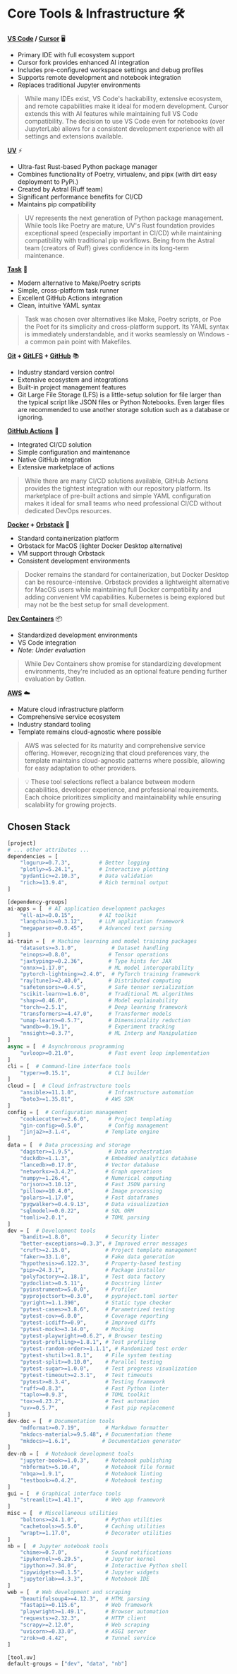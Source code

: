 
# Core Tools & Infrastructure 🛠️


<!-- Other names: GaTem (Gatlen's Template) GOATemplate? Idk-->
<!-- gotem .. --output-dir ./ignore is test -->
<!-- https://github.com/Ileriayo/markdown-badges -->
<!-- https://shields.io/badges/static-badge -->
<!-- https://github.com/alexandresanlim/Badges4-README.md-Profile -->
<!-- https://github.com/PatrickJS/awesome-cursorrules/tree/main?tab=readme-ov-file -->


<!-- 
Badges that need to be rearranged in stack. -->
<!-- https://img.shields.io/badge/Cookiecutter-D4AA00?style=for-the-badge&logo=Cookiecutter&logoColor=white -->
<!-- I love badges if not already clear lol -->
<!-- **OSes**
![macOS](https://img.shields.io/badge/mac%20os-000000?style=for-the-badge&logo=macos&logoColor=F0F0F0)
![Widnows](https://img.shields.io/badge/Windows-0078D6?style=for-the-badge&logo=windows&logoColor=white)

**Languages**
![Python](https://img.shields.io/badge/python-3670A0?style=for-the-badge&logo=python&logoColor=ffdd54) 
![Jupyter](https://img.shields.io/badge/Jupyter-F37626.svg?&style=for-the-badge&logo=Jupyter&logoColor=white)

**Packages**
![FastAPI](https://img.shields.io/badge/FastAPI-005571?style=for-the-badge&logo=fastapi)
![Pytest](https://img.shields.io/badge/pytest-%23ffffff.svg?style=for-the-badge&logo=pytest&logoColor=2f9fe3) 
![Plotly](https://img.shields.io/badge/Plotly-%233F4F75.svg?style=for-the-badge&logo=plotly&logoColor=white)
![WandB](https://img.shields.io/badge/Weights_&_Biases-FFBE00?style=for-the-badge&logo=WeightsAndBiases&logoColor=white)
![Pydantic](https://img.shields.io/badge/Pydantic-E92063?style=for-the-badge&logo=Pydantic&logoColor=white)

**Docs**
![Github Pages](https://img.shields.io/badge/GitHub%20Pages-222222?style=for-the-badge&logo=github%20Pages&logoColor=white)


**ML Packages**
![PyTorch](https://img.shields.io/badge/PyTorch-%23EE4C2C.svg?style=for-the-badge&logo=PyTorch&logoColor=white) 

**IDE**
![VSCode](https://img.shields.io/badge/VSCode-0078D4?style=for-the-badge&logo=visual%20studio%20code&logoColor=white) 

**Install Options**
![PyPi](https://img.shields.io/badge/pypi-%23ececec.svg?style=for-the-badge&logo=pypi&logoColor=1f73b7)
![Homebrew](https://img.shields.io/badge/homebrew-FBB040?style=for-the-badge&logo=homebrew&logoColor=white)

**VCS + CI/CD**
![Git](https://img.shields.io/badge/git-%23F05033.svg?style=for-the-badge&logo=git&logoColor=white)
![GitHub](https://img.shields.io/badge/github-%23121011.svg?style=for-the-badge&logo=github&logoColor=white)
![GitHub Actions](https://img.shields.io/badge/Github%20Actions-282a2e?style=for-the-badge&logo=githubactions&logoColor=367cfe)

**Containerization**
![Docker](https://img.shields.io/badge/docker-%230db7ed.svg?style=for-the-badge&logo=docker&logoColor=white)
https://img.shields.io/badge/Kubernetes-3069DE?style=for-the-badge&logo=kubernetes&logoColor=white

**Databases**
![DuckDB](https://img.shields.io/badge/Duckdb-000000?style=for-the-badge&logo=Duckdb&logoColor=yellow)
https://img.shields.io/badge/Ansible-000000?style=for-the-badge&logo=ansible&logoColor=white


**Lint**
![Prettier](https://img.shields.io/badge/prettier-1A2C34?style=for-the-badge&logo=prettier&logoColor=F7BA3E)
[![Ruff](https://img.shields.io/endpoint?url=https://raw.githubusercontent.com/astral-sh/ruff/main/assets/badge/v2.json)](https://github.com/astral-sh/ruff) -->

**[VS Code](https://code.visualstudio.com/) / [Cursor](https://www.cursor.com/)** 🖥️
- Primary IDE with full ecosystem support
- Cursor fork provides enhanced AI integration
- Includes pre-configured workspace settings and debug profiles
- Supports remote development and notebook integration
- Replaces traditional Jupyter environments

> While many IDEs exist, VS Code's hackability, extensive ecosystem, and remote capabilities make it ideal for modern development. Cursor extends this with AI features while maintaining full VS Code compatibility. The decision to use VS Code even for notebooks (over JupyterLab) allows for a consistent development experience with all settings and extensions available.

**[UV](https://github.com/astral-sh/uv)** ⚡
- Ultra-fast Rust-based Python package manager
- Combines functionality of Poetry, virtualenv, and pipx (with dirt easy deployment to PyPi.)
- Created by Astral (Ruff team)
- Significant performance benefits for CI/CD
- Maintains pip compatibility

> UV represents the next generation of Python package management. While tools like Poetry are mature, UV's Rust foundation provides exceptional speed (especially important in CI/CD) while maintaining compatibility with traditional pip workflows. Being from the Astral team (creators of Ruff) gives confidence in its long-term maintenance.

<!-- TODO: Explain why not conda environment -->

**[Task](https://taskfile.dev/)** 🎯
- Modern alternative to Make/Poetry scripts
- Simple, cross-platform task runner
- Excellent GitHub Actions integration
- Clean, intuitive YAML syntax

> Task was chosen over alternatives like Make, Poetry scripts, or Poe the Poet for its simplicity and cross-platform support. Its YAML syntax is immediately understandable, and it works seamlessly on Windows - a common pain point with Makefiles.

**[Git](https://git-scm.com/) + [GitLFS](https://git-lfs.com/) + [GitHub](https://github.com/)** 📚
- Industry standard version control
- Extensive ecosystem and integrations
- Built-in project management features
- Git Large File Storage (LFS) is a little-setup solution for file larger than the typical script like JSON files or Python Notebooks. Even larger files are recommended to use another storage solution such as a database or ignoring.

**[GitHub Actions](https://github.com/features/actions)** 🔄
- Integrated CI/CD solution
- Simple configuration and maintenance
- Native GitHub integration
- Extensive marketplace of actions

> While there are many CI/CD solutions available, GitHub Actions provides the tightest integration with our repository platform. Its marketplace of pre-built actions and simple YAML configuration makes it ideal for small teams who need professional CI/CD without dedicated DevOps resources.

**[Docker](https://www.docker.com/) + [Orbstack](https://orbstack.dev/)** 🐳
- Standard containerization platform
- Orbstack for MacOS (lighter Docker Desktop alternative)
- VM support through Orbstack
- Consistent development environments

> Docker remains the standard for containerization, but Docker Desktop can be resource-intensive. Orbstack provides a lightweight alternative for MacOS users while maintaining full Docker compatibility and adding convenient VM capabilities. Kubernetes is being explored but may not be the best setup for small development.

**[Dev Containers](https://containers.dev/)** 📦
- Standardized development environments
- VS Code integration
- *Note: Under evaluation*

> While Dev Containers show promise for standardizing development environments, they're included as an optional feature pending further evaluation by Gatlen.

**[AWS](https://www.geeksforgeeks.org/aws-vs-google-cloud-platform-vs-azure/#)** ☁️
- Mature cloud infrastructure platform
- Comprehensive service ecosystem
- Industry standard tooling
- Template remains cloud-agnostic where possible

> AWS was selected for its maturity and comprehensive service offering. However, recognizing that cloud preferences vary, the template maintains cloud-agnostic patterns where possible, allowing for easy adaptation to other providers.

> 💡 These tool selections reflect a balance between modern capabilities, developer experience, and professional requirements. Each choice prioritizes simplicity and maintainability while ensuring scalability for growing projects.

## Chosen Stack
```python
[project]
# ... other attributes ...
dependencies = [
    "loguru>=0.7.3",         # Better logging
    "plotly>=5.24.1",        # Interactive plotting
    "pydantic>=2.10.3",      # Data validation
    "rich>=13.9.4",          # Rich terminal output
]

[dependency-groups]
ai-apps = [  # AI application development packages
    "ell-ai>=0.0.15",        # AI toolkit
    "langchain>=0.3.12",     # LLM application framework
    "megaparse>=0.0.45",     # Advanced text parsing
]
ai-train = [  # Machine learning and model training packages
    "datasets>=3.1.0",           # Dataset handling
    "einops>=0.8.0",            # Tensor operations
    "jaxtyping>=0.2.36",        # Type hints for JAX
    "onnx>=1.17.0",             # ML model interoperability
    "pytorch-lightning>=2.4.0",  # PyTorch training framework
    "ray[tune]>=2.40.0",        # Distributed computing
    "safetensors>=0.4.5",       # Safe tensor serialization
    "scikit-learn>=1.6.0",      # Traditional ML algorithms
    "shap>=0.46.0",             # Model explainability
    "torch>=2.5.1",             # Deep learning framework
    "transformers>=4.47.0",     # Transformer models
    "umap-learn>=0.5.7",        # Dimensionality reduction
    "wandb>=0.19.1",            # Experiment tracking
    "nnsight>=0.3.7",           # ML Interp and Manipulation
]
async = [  # Asynchronous programming
    "uvloop>=0.21.0",           # Fast event loop implementation
]
cli = [  # Command-line interface tools
    "typer>=0.15.1",            # CLI builder
]
cloud = [  # Cloud infrastructure tools
    "ansible>=11.1.0",          # Infrastructure automation
    "boto3>=1.35.81",          # AWS SDK
]
config = [  # Configuration management
    "cookiecutter>=2.6.0",      # Project templating
    "gin-config>=0.5.0",        # Config management
    "jinja2>=3.1.4",           # Template engine
]
data = [  # Data processing and storage
    "dagster>=1.9.5",           # Data orchestration
    "duckdb>=1.1.3",           # Embedded analytics database
    "lancedb>=0.17.0",         # Vector database
    "networkx>=3.4.2",         # Graph operations
    "numpy>=1.26.4",           # Numerical computing
    "orjson>=3.10.12",         # Fast JSON parsing
    "pillow>=10.4.0",          # Image processing
    "polars>=1.17.0",          # Fast dataframes
    "pygwalker>=0.4.9.13",     # Data visualization
    "sqlmodel>=0.0.22",        # SQL ORM
    "tomli>=2.0.1",            # TOML parsing
]
dev = [  # Development tools
    "bandit>=1.8.0",           # Security linter
    "better-exceptions>=0.3.3", # Improved error messages
    "cruft>=2.15.0",           # Project template management
    "faker>=33.1.0",           # Fake data generation
    "hypothesis>=6.122.3",     # Property-based testing
    "pip>=24.3.1",             # Package installer
    "polyfactory>=2.18.1",     # Test data factory
    "pydoclint>=0.5.11",       # Docstring linter
    "pyinstrument>=5.0.0",     # Profiler
    "pyprojectsort>=0.3.0",    # pyproject.toml sorter
    "pyright>=1.1.390",        # Static type checker
    "pytest-cases>=3.8.6",     # Parametrized testing
    "pytest-cov>=6.0.0",       # Coverage reporting
    "pytest-icdiff>=0.9",      # Improved diffs
    "pytest-mock>=3.14.0",     # Mocking
    "pytest-playwright>=0.6.2", # Browser testing
    "pytest-profiling>=1.8.1", # Test profiling
    "pytest-random-order>=1.1.1", # Randomized test order
    "pytest-shutil>=1.8.1",    # File system testing
    "pytest-split>=0.10.0",    # Parallel testing
    "pytest-sugar>=1.0.0",     # Test progress visualization
    "pytest-timeout>=2.3.1",   # Test timeouts
    "pytest>=8.3.4",           # Testing framework
    "ruff>=0.8.3",             # Fast Python linter
    "taplo>=0.9.3",            # TOML toolkit
    "tox>=4.23.2",             # Test automation
    "uv>=0.5.7",               # Fast pip replacement
]
dev-doc = [  # Documentation tools
    "mdformat>=0.7.19",        # Markdown formatter
    "mkdocs-material>=9.5.48", # Documentation theme
    "mkdocs>=1.6.1",          # Documentation generator
]
dev-nb = [  # Notebook development tools
    "jupyter-book>=1.0.3",     # Notebook publishing
    "nbformat>=5.10.4",        # Notebook file format
    "nbqa>=1.9.1",             # Notebook linting
    "testbook>=0.4.2",         # Notebook testing
]
gui = [  # Graphical interface tools
    "streamlit>=1.41.1",       # Web app framework
]
misc = [  # Miscellaneous utilities
    "boltons>=24.1.0",         # Python utilities
    "cachetools>=5.5.0",       # Caching utilities
    "wrapt>=1.17.0",           # Decorator utilities
]
nb = [  # Jupyter notebook tools
    "chime>=0.7.0",            # Sound notifications
    "ipykernel>=6.29.5",       # Jupyter kernel
    "ipython>=7.34.0",         # Interactive Python shell
    "ipywidgets>=8.1.5",       # Jupyter widgets
    "jupyterlab>=4.3.3",       # Notebook IDE
]
web = [  # Web development and scraping
    "beautifulsoup4>=4.12.3",  # HTML parsing
    "fastapi>=0.115.6",        # Web framework
    "playwright>=1.49.1",      # Browser automation
    "requests>=2.32.3",        # HTTP client
    "scrapy>=2.12.0",          # Web scraping
    "uvicorn>=0.33.0",         # ASGI server
    "zrok>=0.4.42",            # Tunnel service
]

[tool.uv]
default-groups = ["dev", "data", "nb"]
```

<!-- TODO: Research Pachyderm -->

<!-- CCDS V2 appears not to like git lfs much, expensive. -->

<!-- Maybe I should add an automatic folder icon creator? -->